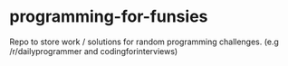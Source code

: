 programming-for-funsies
=======================

Repo to store work / solutions for random programming challenges. (e.g /r/dailyprogrammer and codingforinterviews)
